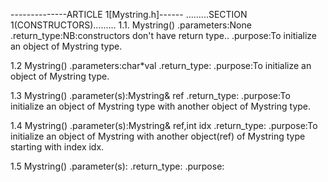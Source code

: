 --------------ARTICLE 1[Mystring.h]------
.........SECTION 1(CONSTRUCTORS).........
1.1. Mystring()
.parameters:None
.return_type:NB:constructors don't have return type..
.purpose:To initialize an object of Mystring type.

1.2 Mystring()
.parameters:char*val
.return_type:
.purpose:To initialize an object of Mystring type.

1.3 Mystring()
.parameter(s):Mystring& ref
.return_type:
.purpose:To initialize an object of Mystring type with another object of Mystring type.

1.4 Mystring()
.parameter(s):Mystring& ref,int idx
.return_type:
.purpose:To initialize an object of Mystring with another object(ref) of Mystring type starting with index idx.

1.5 Mystring()
.parameter(s):
.return_type:
.purpose: